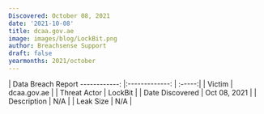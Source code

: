 ```yaml
---
Discovered: October 08, 2021
date: '2021-10-08'
title: dcaa.gov.ae
image: images/blog/LockBit.png
author: Breachsense Support
draft: false
yearmonths: 2021/october
---
```



| Data Breach Report
------------:   |:-------------:    | :-----:|
| Victim    | dcaa.gov.ae      | 
| Threat Actor    | LockBit      | 
| Date Discovered    | Oct 08, 2021      | 
| Description    | N/A      | 
| Leak Size    | N/A      | 

